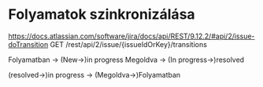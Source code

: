 # Folyamatok szinkronizálása
https://docs.atlassian.com/software/jira/docs/api/REST/9.12.2/#api/2/issue-doTransition
GET /rest/api/2/issue/{issueIdOrKey}/transitions

Folyamatban -> (New->)in progress 
Megoldva    -> (In progress->)resolved

(resolved->)in progress -> (Megoldva->)Folyamatban
